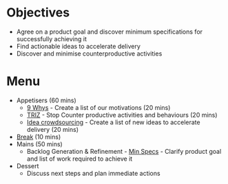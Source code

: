 
# Objectives
- Agree on a product goal and discover minimum specifications for successfully achieving it
- Find actionable ideas to accelerate delivery
- Discover and minimise counterproductive activities

# Menu
- Appetisers (60 mins)
	- [9 Whys](https://www.liberatingstructures.com/3-nine-whys/) - Create a list of our motivations (20 mins)
	- [TRIZ](https://www.liberatingstructures.com/6-making-space-with-triz/) - Stop Counter productive activities and behaviours (20 mins)
	- [Idea crowdsourcing](https://www.liberatingstructures.com/12-2510-crowd-sourcing/) - Create a list of new ideas to accelerate delivery (20 mins)
- [Break](https://www.youtube.com/watch?v=dQw4w9WgXcQ) (10 mins)
- Mains (50 mins)
	- Backlog Generation & Refinement - [Min Specs](https://www.liberatingstructures.com/14-min-specs/) - Clarify product goal and list of work required to achieve it
- Dessert
	- Discuss next steps and plan immediate actions
